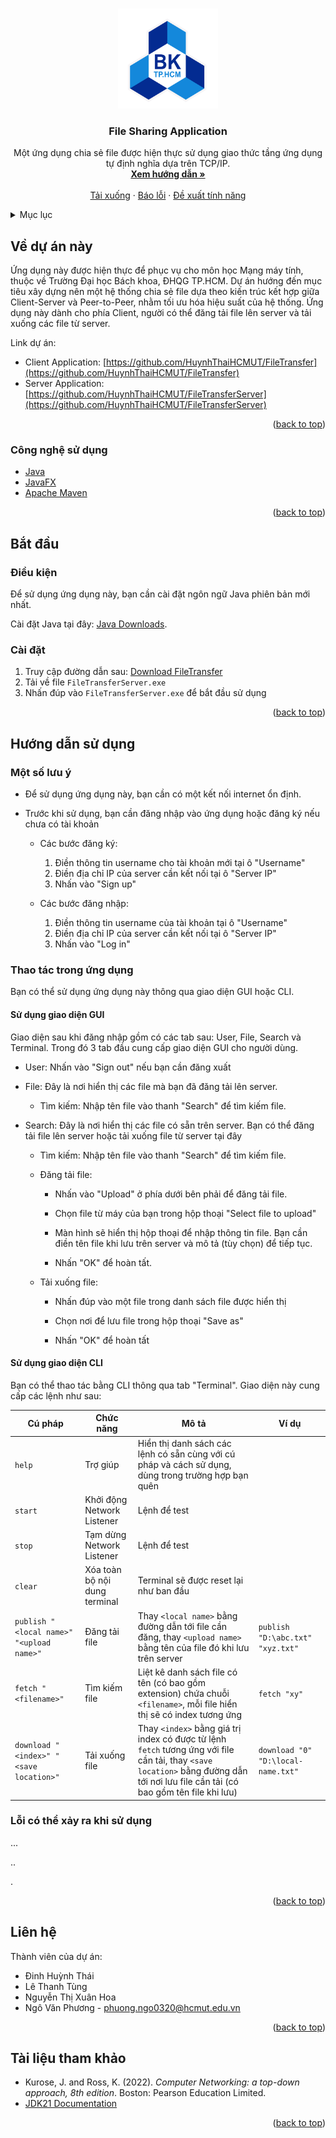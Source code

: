 <a id="readme-top"></a>





<!-- PROJECT LOGO -->
<br />
<div align="center">
  <a href="https://github.com/HuynhThaiHCMUT/FileTransfer">
    <img src="hcmut.png" alt="Logo" width="160" height="160">
  </a>

<h3 align="center">File Sharing Application</h3>

  <p align="center">
    Một ứng dụng chia sẻ file được hiện thực sử dụng giao thức tầng ứng dụng tự định nghĩa dựa trên TCP/IP.
    <br />
    <a href="#getting-started"><strong>Xem hướng dẫn »</strong></a>
    <br />
    <br />
    <a href="https://github.com/HuynhThaiHCMUT/FileTransfer/releases">Tải xuống</a>
    ·
    <a href="mailto:phuong.ngo0320@hcmut.edu.vn">Báo lỗi</a>
    ·
    <a href="mailto:phuong.ngo0320@hcmut.edu.vn">Đề xuất tính năng</a>
  </p>
</div>



<!-- TABLE OF CONTENTS -->
<details>
  <summary>Mục lục</summary>
  <ol>
    <li>
      <a href="#about-the-project">Về dự án này</a>
      <ul>
        <li><a href="#built-with">Công nghệ sử dụng</a></li>
      </ul>
    </li>
    <li>
      <a href="#getting-started">Bắt đầu</a>
      <ul>
        <li><a href="#prerequisites">Điều kiện</a></li>
        <li><a href="#installation">Cài đặt</a></li>
      </ul>
    </li>
    <li>
      <a href="#usage">Hướng dẫn sử dụng</a>
      <ul>
        <li><a href="#notes">Một số lưu ý</a></li>
        <li><a href="#functions">Thao tác trong ứng dụng</a></li>
        <li><a href="#errors">Lỗi có thể xảy ra khi sử dụng</a></li>
      </ul>
    </li>
    <li><a href="#contact">Liên hệ</a></li>
    <li><a href="#acknowledgments">Tài liệu tham khảo</a></li>
  </ol>
</details>





<!-- ABOUT THE PROJECT -->
<a id="about-the-project"></a>

## Về dự án này

Ứng dụng này được hiện thực để phục vụ cho môn học Mạng máy tính, thuộc về Trường Đại học Bách khoa, ĐHQG TP.HCM. Dự án hướng đến mục tiêu xây dựng nên một hệ thống chia sẻ file dựa theo kiến trúc kết hợp giữa Client-Server và Peer-to-Peer, nhằm tối ưu hóa hiệu suất của hệ thống. Ứng dụng này dành cho phía Client, người có thể đăng tải file lên server và tải xuống các file từ server.

Link dự án: 

- Client Application: [https://github.com/HuynhThaiHCMUT/FileTransfer](https://github.com/HuynhThaiHCMUT/FileTransfer)
- Server Application: [https://github.com/HuynhThaiHCMUT/FileTransferServer](https://github.com/HuynhThaiHCMUT/FileTransferServer)

<p align="right">(<a href="#readme-top">back to top</a>)</p>


### Công nghệ sử dụng
<a id="built-with"></a>

- [Java](https://www.java.com)
- [JavaFX](https://openjfx.io)
- [Apache Maven](https://maven.apache.org)

<p align="right">(<a href="#readme-top">back to top</a>)</p>





<!-- GETTING STARTED -->
<a id="getting-started"></a>

## Bắt đầu

<a id="prerequisites"></a>
### Điều kiện

Để sử dụng ứng dụng này, bạn cần cài đặt ngôn ngữ Java phiên bản mới nhất.

Cài đặt Java tại đây: [Java Downloads](https://www.oracle.com/java/technologies/downloads).

<a id="installation"></a>
### Cài đặt

1. Truy cập đường dẫn sau: [Download FileTransfer](https://github.com/HuynhThaiHCMUT/FileTransfer/releases)
2. Tải về file `FileTransferServer.exe`
3. Nhấn đúp vào `FileTransferServer.exe` để bắt đầu sử dụng

<p align="right">(<a href="#readme-top">back to top</a>)</p>





<!-- USAGE -->
<a id="usage"></a>

## Hướng dẫn sử dụng

<a id="notes"></a>

### Một số lưu ý

- Để sử dụng ứng dụng này, bạn cần có một kết nối internet ổn định.
- Trước khi sử dụng, bạn cần đăng nhập vào ứng dụng hoặc đăng ký nếu chưa có tài khoản

  - Các bước đăng ký:

    1. Điền thông tin username cho tài khoản mới tại ô "Username"
    2. Điền địa chỉ IP của server cần kết nối tại ô "Server IP"
    3. Nhấn vào "Sign up"

  - Các bước đăng nhập:

    1. Điền thông tin username của tài khoản tại ô "Username"
    2. Điền địa chỉ IP của server cần kết nối tại ô "Server IP"
    3. Nhấn vào "Log in"

<a id="functions"></a>

### Thao tác trong ứng dụng

Bạn có thể sử dụng ứng dụng này thông qua giao diện GUI hoặc CLI.

#### Sử dụng giao diện GUI

Giao diện sau khi đăng nhập gồm có các tab sau: User, File, Search và Terminal. Trong đó 3 tab đầu cung cấp giao diện GUI cho người dùng.

- User: Nhấn vào "Sign out" nếu bạn cần đăng xuất

- File: Đây là nơi hiển thị các file mà bạn đã đăng tải lên server.

  - Tìm kiếm: Nhập tên file vào thanh "Search" để tìm kiếm file.

- Search: Đây là nơi hiển thị các file có sẵn trên server. Bạn có thể đăng tải file lên server hoặc tải xuống file từ server tại đây

  - Tìm kiếm: Nhập tên file vào thanh "Search" để tìm kiếm file.

  - Đăng tải file: 
  
    - Nhấn vào "Upload" ở phía dưới bên phải để đăng tải file.

    - Chọn file từ máy của bạn trong hộp thoại "Select file to upload"

    - Màn hình sẽ hiển thị hộp thoại để nhập thông tin file. Bạn cần điền tên file khi lưu trên server và mô tả (tùy chọn) để tiếp tục.

    - Nhấn "OK" để hoàn tất.

  - Tải xuống file:

    - Nhấn đúp vào một file trong danh sách file được hiển thị

    - Chọn nơi để lưu file trong hộp thoại "Save as"

    - Nhấn "OK" để hoàn tất

#### Sử dụng giao diện CLI

Bạn có thể thao tác bằng CLI thông qua tab "Terminal". Giao diện này cung cấp các lệnh như sau:

| Cú pháp | Chức năng | Mô tả | Ví dụ |
|-|-|-|-|
| `help`  | Trợ giúp | Hiển thị danh sách các lệnh có sẵn cùng với cú pháp và cách sử dụng, dùng trong trường hợp bạn quên | | |
| `start` | Khởi động Network Listener    | Lệnh để test | |
| `stop`  | Tạm dừng Network Listener     | Lệnh để test | |
| `clear` | Xóa toàn bộ nội dung terminal | Terminal sẽ được reset lại như ban đầu | |
| `publish "<local name>" "<upload name>"` |  Đăng tải file | Thay `<local name>` bằng đường dẫn tới file cần đăng, thay `<upload name>` bằng tên của file đó khi lưu trên server | `publish "D:\abc.txt" "xyz.txt"` |
| `fetch "<filename>"` | Tìm kiếm file | Liệt kê danh sách file có tên (có bao gồm extension) chứa chuỗi `<filename>`, mỗi file hiển thị sẽ có index tương ứng | `fetch "xy"` |
| `download "<index>" "<save location>"` | Tải xuống file | Thay `<index>` bằng giá trị index có được từ lệnh `fetch` tương ứng với file cần tải, thay `<save location>` bằng đường dẫn tới nơi lưu file cần tải (có bao gồm tên file khi lưu) | `download "0" "D:\local-name.txt"` |

<a id="errors"></a>

### Lỗi có thể xảy ra khi sử dụng

<!-- TODO: add error cases -->
...

..

.

<p align="right">(<a href="#readme-top">back to top</a>)</p>





<!-- CONTACT -->
<a id="contact"></a>

## Liên hệ

Thành viên của dự án:

- Đinh Huỳnh Thái
- Lê Thanh Tùng 
- Nguyễn Thị Xuân Hoa
- Ngô Văn Phương - phuong.ngo0320@hcmut.edu.vn

<p align="right">(<a href="#readme-top">back to top</a>)</p>





<!-- ACKNOWLEDGMENTS -->
<a id="acknowledgments"></a>

## Tài liệu tham khảo

* Kurose, J. and Ross, K. (2022). _Computer Networking: a top-down approach, 8th edition_. Boston: Pearson Education Limited.
* [JDK21 Documentation](https://docs.oracle.com/en/java/javase/21)

<p align="right">(<a href="#readme-top">back to top</a>)</p>